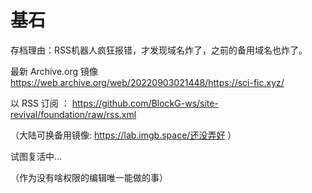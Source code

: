 # 基石

存档理由：RSS机器人疯狂报错，才发现域名炸了，之前的备用域名也炸了。

最新 Archive.org 镜像 https://web.archive.org/web/20220903021448/https://sci-fic.xyz/

以 RSS 订阅 ： https://github.com/BlockG-ws/site-revival/foundation/raw/rss.xml

（大陆可换备用镜像: https://lab.imgb.space/还没弄好 ）



试图复活中...

（作为没有啥权限的编辑唯一能做的事）

